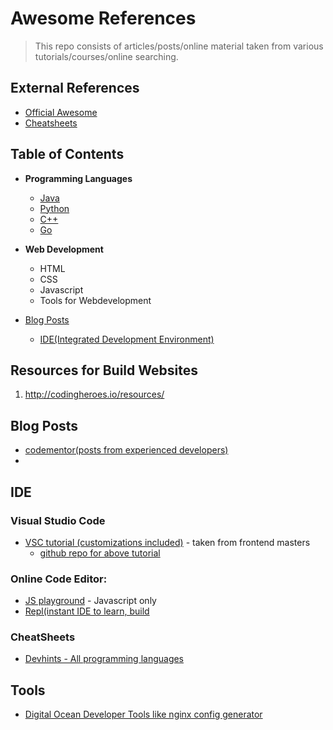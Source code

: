 # Awesome References
> This repo consists of articles/posts/online material taken from various tutorials/courses/online searching.

## External References
- [Official Awesome](https://github.com/sindresorhus/awesome)
- [Cheatsheets](https://github.com/cherkavi/cheat-sheet)



## Table of Contents
- **Programming Languages**
  - [Java](#java)
  - [Python](python_references.md)
  - [C++](#c++)
  - [Go](go_references.md)
  
- **Web Development**
  - HTML
  - CSS
  - Javascript
  - Tools for Webdevelopment
  
- [Blog Posts](#blog-post)
   - [IDE(Integrated Development Environment)](#ide)
  

## Resources for Build Websites
1. http://codingheroes.io/resources/


## Blog Posts<a name="blog-post"></a>
 - [codementor(posts from experienced developers)](https://www.codementor.io/community)
 - 

## IDE<a name="ide"></a>

### Visual Studio Code
  - [VSC tutorial (customizations included)](https://burkeholland.gitbook.io/vs-code-can-do-that/)  - taken from frontend masters
      - [ github repo for above tutorial](https://github.com/burkeholland/workshop-vs-code-can-do-that)

### Online Code Editor:
  - [JS playground](https://stephengrider.github.io/JSPlaygrounds/)  - Javascript only
  - [Repl(instant IDE to learn, build](https://repl.it/)

### CheatSheets
  - [Devhints - All programming languages](https://devhints.io/)

## Tools
  - [Digital Ocean Developer Tools like nginx config generator](https://www.digitalocean.com/community/tools)

